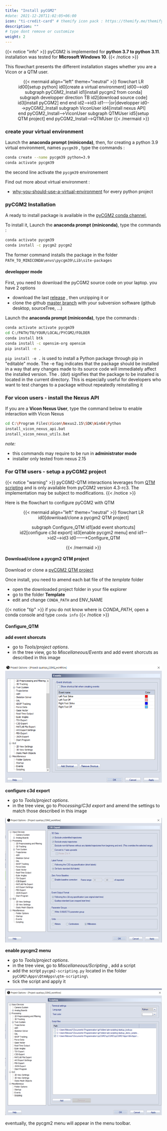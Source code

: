 ```yaml
---
title: "Install pyCGM2"
#date: 2021-12-28T11:02:05+06:00
icon: "ti-credit-card" # themify icon pack : https://themify.me/themify-icons
description: ""
# type dont remove or customize
weight: 2
---
```


{{< notice "info" >}}
  pyCGM2 is implemented for **python 3.7 to python 3.11**. installation was tested for **Microsoft Windows 10**.
{{< /notice >}}

This flowchart presents the different installation stages whether you are a Vicon or a QTM user.


<center>
<figure>
{{< mermaid align="left" theme="neutral" >}}
flowchart LR
   id00[setup python]
   id0[create a virtual environment]
   id00-->id0
   subgraph pyCGM2_Install
    id1[install pycgm2 from conda]
    subgraph developper
    direction TB
    id2[download source code]
    id3[install pyCGM2]
    end
   end 
   id2-->id3
   id1---|or|developper
   id0-->pyCGM2_Install
   subgraph ViconUser
   id4[install nexus API]
   end
   pyCGM2_Install-->ViconUser
   subgraph QTMUser
   id5[setup QTM project]
   end
   pyCGM2_Install-->QTMUser
{{< /mermaid >}}
</center>


### create your virtual environment

Launch the **anaconda prompt (miniconda)**, then, for creating a python 3.9 virtual environment, names `pycgm39` , type the commands :

```bash
conda create --name pycgm39 python=3.9
conda activate pycgm39
```

the second line activate the `pycgm39` environement


Find out more about virtual environment :

 * [why-you-should-use-a-virtual-environment](https://towardsdatascience.com/why-you-should-use-a-virtual-environment-for-every-python-project-c17dab3b0fd0) for every python project

### pyCGM2 Installation

A ready to install package is available in the [pyCGM2 conda channel](https://anaconda.org/pyCGM2), 

To install it, Launch the **anaconda prompt (miniconda)**,  type the commands :

```bash
conda activate pycgm39
conda install -c pycgm2 pycgm2
```

The former command installs the package in the folder `PATH_TO_MINICONDA\envs\pycgm39\Lib\site-packages`

#### developper mode

First, you need to download the pyCGM2 source code on your laptop. you have 2 options

 * download  the last  [release]( https://github.com/pyCGM2/pyCGM2/releases) , then unzipping it 
or
 * clone the github [master branch](https://github.com/pyCGM2/pyCGM2) with your subversion software (github desktop, sourceTree, ...)

Launch the **anaconda prompt (miniconda)**,  type the commands :

```bash
conda activate activate pycgm39
cd C:/PATH/TO/YOUR/LOCAL/PYCGM2/FOLDER
conda install btk
conda install -c opensim-org opensim
pip install -e .
```

`pip install -e .` is used to install a Python package through pip in "editable" mode. The -e flag indicates that the package should be installed in a way that any changes made to its source code will immediately affect the installed version. The . (dot) signifies that the package to be installed is located in the current directory. This is especially useful for developers who want to test changes to a package without repeatedly reinstalling it



### For vicon users -  install the Nexus API

If you are a **Vicon Nexus User**, type the command below to enable interaction with Vicon Nexus

```bash
cd C:\Program Files\Vicon\Nexus2.15\SDK\Win64\Python
install_vicon_nexus_api.bat
install_vicon_nexus_utils.bat
```
*note:* 
 
 * this commands may require to be run in **administrator mode**
 * installer only tested from nexus 2.15


### For QTM users -  setup a pyCGM2 project

{{< notice "warning" >}}
pyCGM2-QTM interactions leverages from [QTM scripting](https://qualisys.github.io/qtm-scripting/2023.3/index.html) and is only available from pyCGM2 version 4.3-rc3. The implementation  may be subject to modifications. 
{{< /notice >}}


Here is the flowchart to configure pyCGM2 with QTM
<center>
<figure>
{{< mermaid align="left" theme="neutral" >}}
flowchart LR
  id0[download/clone a pycgm2 QTM project]

  subgraph Configure_QTM
    id1[add event shortcuts]
    id2[configure c3d export]
    id3[enable pycgm2 menu]
  end
  id1-->id2-->id3
  id0--->Configure_QTM


{{< /mermaid >}}
</center>


#### Download/clone a pycgm2 QTM project

Download or clone a [pyCGM2 QTM project](https://github.com/pyCGM2/qualisys_CGM2_workflow)

Once install, you need to amend each bat file of the *template*  folder 
* open the downloaded project folder in your file explorer
* go to the folder **Template**
* edit and change `CONDA_PATH` and ENV_NAME 

{{< notice "tip" >}} 
  if you do not know where is *CONDA_PATH*, open a conda console and type `conda info`
{{< /notice >}}


#### Configure_QTM

**add event shorcuts**

  - go to *Tools/project options*.
  - in the tree view, go to *Miscellaneous/Events* and add event shorcuts as described in this image 

  ![qtmeventShortcuts](qtm_eventShorcuts.png)

**configure c3d export**

  - go to *Tools/project options*.
  - in the tree view, go to *Processing/C3d export* and amend the settings to match those described in this image 

  ![qtmc3dexport](qtm_c3dExport.png)

  **enable pycgm2 menu**

  - go to *Tools/project options*.
  - in the tree view, go to *Miscellaneous/Scripting* , add a script
  - add the script `pycgm2-scripting.py` located in the folder `pyCGM2\Apps\QtmApps\qtm-scripting\`
  - tick the script and apply it

  ![qtmpycgm2menu](qtm_pycgm2menu.png)

eventually, the pycgm2 menu will appear in the menu toolbar.